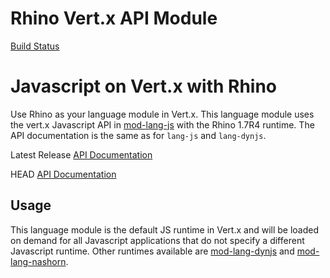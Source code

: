 # Rhino Vert.x API Module

[Build Status](https://vertx.ci.cloudbees.com/view/Javascript/job/vert.x-mod-lang-rhino/)

# Javascript on Vert.x with Rhino

Use Rhino as your language module in Vert.x.  This language module uses the
vert.x Javascript API in [mod-lang-js](https://github.com/vert-x/mod-lang-js)
with the Rhino 1.7R4 runtime. The API documentation is the same as for
`lang-js` and `lang-dynjs`.

Latest Release [API Documentation](http://vertx.io/mod-lang-js/docs/1.0.0/index.html)

HEAD [API Documentation](https://vertx.ci.cloudbees.com/view/Javascript/job/vert.x-mod-lang-js/lastSuccessfulBuild/artifact/target/docs/index.html)

## Usage

This language module is the default JS runtime in Vert.x and will be loaded on
demand for all Javascript applications that do not specify a different Javascript
runtime. Other runtimes available are
[mod-lang-dynjs](https://github.com/vert-x/mod-lang-js) and
[mod-lang-nashorn](https://github.com/vert-x/mod-lang-nashorn).

